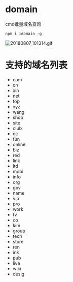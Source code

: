 # domain
cmd批量域名查询

`npm i idomain -g`

![20180807_101314.gif](https://i.loli.net/2018/08/07/5b690176d1d59.gif)


# 支持的域名列表
* com
* cn
* xin
* net
* top
* xyz
* wang
* shop
* site
* club
* cc
* fun
* online
* biz
* red
* link
* ltd
* mobi
* info
* org
* gov
* name
* vip
* pro
* work
* tv
* co
* kim
* group
* tech
* store
* ren
* ink
* pub
* live
* wiki
* desig
